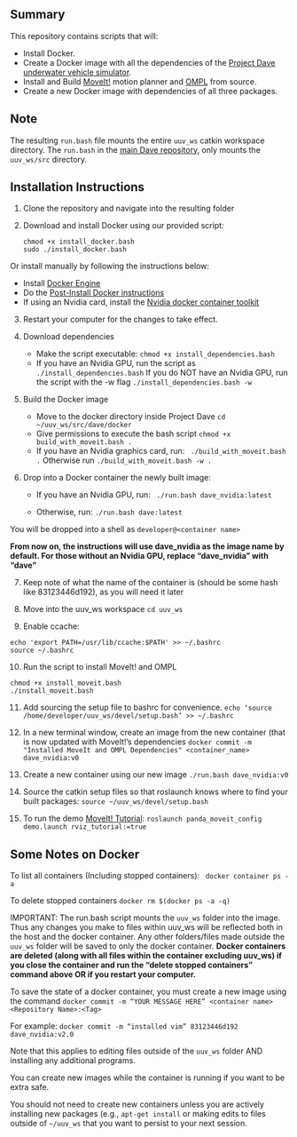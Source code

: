 Summary
---

This repository contains scripts that will:

- Install Docker.
- Create a Docker image with all the dependencies of the [Project Dave underwater vehicle simulator](https://github.com/Field-Robotics-Lab/dave).
- Install and Build [MoveIt!](https://github.com/ros-planning/moveit) motion planner and [OMPL](https://github.com/ompl/ompl) from source.
- Create a new Docker image with dependencies of all three packages.

Note
---
The resulting `run.bash` file mounts the entire `uuv_ws` catkin workspace directory. The `run.bash` in the [main Dave repository](https://github.com/Field-Robotics-Lab/dave/tree/master/docker), only mounts the `uuv_ws/src` directory.

Installation Instructions
---
1. Clone the repository and navigate into the resulting folder


2. Download and install Docker using our provided script: 
    ```
    chmod +x install_docker.bash
    sudo ./install_docker.bash
    ```
    
Or install manually by following the instructions below:

  - Install [Docker Engine](https://docs.docker.com/engine/install/ubuntu/)
  - Do the [Post-Install Docker instructions](https://docs.docker.com/engine/install/linux-postinstall/)
  - If using an Nvidia card, install the [Nvidia docker container toolkit](https://docs.nvidia.com/datacenter/cloud-native/container-toolkit/install-guide.html#docker)

3. Restart your computer for the changes to take effect.

4. Download dependencies

	  - Make the script executable:
	      ```chmod +x install_dependencies.bash ```
	  - If you have an Nvidia GPU, run the script as 
	      ```./install_dependencies.bash```
	     If you do NOT have an Nvidia GPU, run the script with the -w flag
	   ```./install_dependencies.bash -w```


5. Build the Docker image

	  - Move to the docker directory inside Project Dave
	       ```cd ~/uuv_ws/src/dave/docker```
	  - Give permissions to execute the bash script
	       ```chmod +x build_with_moveit.bash .```
	  - If you have an Nvidia graphics card, run:
	       ``` ./build_with_moveit.bash .```
	      Otherwise run
	       ```./build_with_moveit.bash -w .```
	       
6. Drop into a Docker container the newly built image:
	- If you have an Nvidia GPU, run:
	``` ./run.bash dave_nvidia:latest```

	- Otherwise, run: 
	```./run.bash dave:latest```

You will be dropped into a shell as `developer@<container name>`

**From now on, the instructions will use dave_nvidia as the image name by default. For those without an Nvidia GPU, replace “dave_nvidia” with “dave”**


7. Keep note of what the name of the container is (should be some hash like 83123446d192), as you will need it later

8. Move into the uuv_ws workspace
```cd uuv_ws```

9. Enable ccache:
``` 
echo 'export PATH=/usr/lib/ccache:$PATH' >> ~/.bashrc
source ~/.bashrc
```


10. Run the script to install MoveIt! and OMPL
```
chmod +x install_moveit.bash
./install_moveit.bash
```

11. Add sourcing the setup file to bashrc for convenience.
```echo ‘source /home/developer/uuv_ws/devel/setup.bash’ >> ~/.bashrc```


12. In a new terminal window, create an image from the new container (that is now updated with MoveIt!’s dependencies 
```docker commit -m "Installed MoveIt and OMPL Dependencies" <container_name>  dave_nvidia:v0 ```

13. Create a new container using our new image
```./run.bash dave_nvidia:v0```

14. Source the catkin setup files so that roslaunch knows where to find your built packages:
```source ~/uuv_ws/devel/setup.bash```

15. To run the demo [MoveIt! Tutorial](http://docs.ros.org/en/melodic/api/moveit_tutorials/html/doc/quickstart_in_rviz/quickstart_in_rviz_tutorial.html):
```roslaunch panda_moveit_config demo.launch rviz_tutorial:=true```

Some Notes on Docker
---
To list all containers (Including stopped containers):
	``` docker container ps -a```


To delete stopped containers
	``` docker rm $(docker ps -a -q) ```


IMPORTANT: The run.bash script mounts the `uuv_ws` folder into the image. Thus any changes you make to files within uuv_ws will be reflected both in the host and the docker container. Any other folders/files made outside the `uuv_ws` folder will be saved to only the docker container. **Docker containers are deleted (along with all files within the container excluding uuv_ws) if you close the container and run the “delete stopped containers” command above OR if you restart your computer.** 

To save the state of a docker container, you must create a new image using the command
	``` docker commit -m “YOUR MESSAGE HERE” <container name> <Repository Name>:<Tag> ```

For example:
	``` docker commit -m “installed vim” 83123446d192 dave_nvidia:v2.0 ```

Note that this applies to editing files outside of the `uuv_ws` folder AND installing any additional programs.

You can create new images while the container is running if you want to be extra safe.

You should not need to create new containers unless you are actively installing new packages (e.g., `apt-get install` or making edits to files outside of `~/uuv_ws` that you want to persist to your next session.


